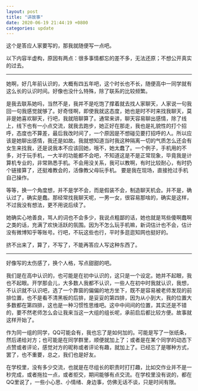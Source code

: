 ```yaml
---
layout: post
title: "讲故事"
date: 2020-06-19 21:44:19 +0800
categories: update
---
```

这个是答应人家要写的，那我就随便写一点吧。

以下内容半虚构，原因有两点：很多事情都忘的差不多，无法还原；不想公开真实的过去。

------

她啊，好几年前认识的，大概有四五年吧，这个时长也不长，随便高中一同学就有这么长的认识时间。好像也没什么特殊，除了联系的比较频繁。

是我去联系她吗，当然不是，我并不是吃饱了撑着就去找人家聊天，人家说一句我回一句我感觉就够了。好奇怪啊，即使我就这态度，她也是时不时来找我聊天，莫非是她喜欢聊天，行吧，我就陪聊算了。通常来讲，聊天容易聊出感情，除了线上，线下也有一小点交流，就我去跑步，她正好在那走，我也是礼貌性的打个招呼，态度也不算差，最后我改时间了，一个原因是不想碰见要打招呼的人。所以应该是她聊出感情，我还是如故。我就想知道当时我这种隔离一切的气质怎么还会有女生来找我，还是说我本不应该回她，哦不，她太蠢了。一个例子，手机用的不多，对于玩手机，一大半的功能都不会吧，不知道这是不是正常现象，毕竟我是计算机专业的，非常熟悉手机。不会用没关系，我可以教啊，有时比较耐心，有时扔个链接算了，还挺难教会的，活像教父母玩手机。 要是我在现场，直接抢过手机自己操作。

等等，换一个角度想，并不是学不会，而是假装不会，制造聊天机会。并不是，确认过了，确实是蠢。那经常找我聊天呢，一男一女，很容易那啥的，确实是这样，不过我没有想法，更不用说后续了。

她确实心地善良，骂人的词也不会多少，我说点粗鄙的话，她也就是骂些傻啊蠢啊之类的话，充满了欢快活跃的氛围。因为不怎么玩手机嘛，新词估计也不会，估计没有微博知乎等账号。行吧，不玩这些也行，平时多逛逛知网也挺好的。

挤不出来了，算了，不写了，不能再答应人写这种东西了。

------

好像写的太伤感了，换个人格，写点甜甜的吧。

我们是在高中认识的，也可能是在初中认识的，这只是一个设定。她并不起眼，我也不起眼。开学那会儿，大多数人我都不认识，一些人在初中时我就认识，我想，不认识就不认识吧，选了一个靠窗的偏偏的地方坐下，既不是容易被老师发现的前排位置，也不是看不清黑板的后排，是妥妥的第四排，因为从小到大，我的位置大多数都在第四排，这也是一种习惯性思维吧。这中中间间的位置，其实还是不错的，要不然老师怎么会让我来当这一大组的组长呢，承前启后都比较方便。故事就这样开始了。

作为同一组的同学，QQ可能会有，我也忘了是如何加的。可能是写了一张纸条，然后递给对方；也可能是在同学群里，顺便就加上了；或者是在某个同学的动态下点赞或者评论，感觉对方的昵称或者评论有趣，就加上了。已经忘了是哪种方式，罢了，也不重要，总之，我们也是好友。

在学校里，没有多少交流，也就是在尽组长的职责时打打趣，比如交作业并不是一秒完成，或者拖拉一点，或者拒交，期间能够有点交流。在学校里没有说的，都在QQ里说了，一些小心思、小情绪、身边事，仿佛无话不谈，只是时间有限。

